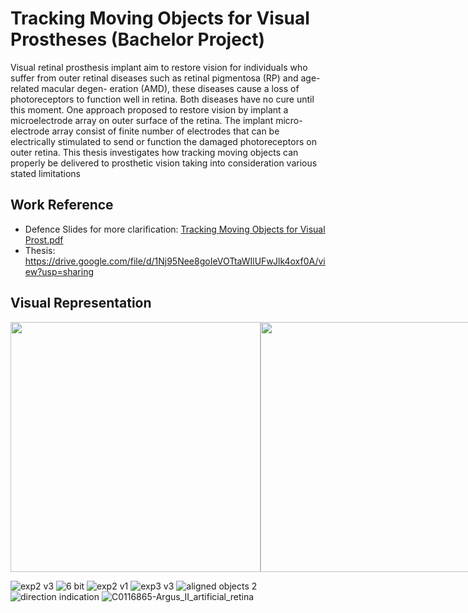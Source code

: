 # Tracking Moving Objects for Visual Prostheses (Bachelor Project)

Visual retinal prosthesis implant aim to restore vision for individuals who suffer from outer retinal diseases such as retinal pigmentosa (RP) and age-related macular degen- eration (AMD), these diseases cause a loss of photoreceptors to function well in retina. Both diseases have no cure until this moment. One approach proposed to restore vision by implant a microelectrode array on outer surface of the retina. The implant micro- electrode array consist of finite number of electrodes that can be electrically stimulated to send or function the damaged photoreceptors on outer retina. This thesis investigates how tracking moving objects can properly be delivered to prosthetic vision taking into consideration various stated limitations

## Work Reference 
- Defence Slides for more clarification: [Tracking Moving Objects for Visual Prost.pdf](https://github.com/ahmedfarouk2000/Tracking-Moving-Objects-for-Visual-Porsthesis/files/10866359/Tracking.Moving.Objects.for.Visual.Prost.pdf)
- Thesis: https://drive.google.com/file/d/1Nj95Nee8goIeVOTtaWIlUFwJlk4oxf0A/view?usp=sharing
 



## Visual Representation


<div style="display:flex;">
<img src="https://user-images.githubusercontent.com/93868173/222297668-66eaa966-983a-46fb-bb36-8d9c5dc5020d.png" data-canonical-src="https://user-images.githubusercontent.com/93868173/196001758-ac86be01-75b6-4606-b620-963113c6f9a4.jpg" width="400" height="400"/>
<img src="https://user-images.githubusercontent.com/93868173/222297668-66eaa966-983a-46fb-bb36-8d9c5dc5020d.png" data-canonical-src="https://user-images.githubusercontent.com/93868173/196001758-ac86be01-75b6-4606-b620-963113c6f9a4.jpg" width="400" height="400"/>

</div> 



![exp2 v3](https://user-images.githubusercontent.com/93868173/222297668-66eaa966-983a-46fb-bb36-8d9c5dc5020d.png)
![6 bit](https://user-images.githubusercontent.com/93868173/222297778-dcb56ebc-b21a-4a61-ad0a-3b91368f777d.png)
![exp2 v1](https://user-images.githubusercontent.com/93868173/222300033-634c4cc0-3432-4155-9c05-c776ba8d2683.png)
![exp3 v3](https://user-images.githubusercontent.com/93868173/222300067-0fdd3ecc-14b6-4f8f-8055-bba06c9a1fb6.png)
![aligned objects 2](https://user-images.githubusercontent.com/93868173/222300150-f68f9213-b8d9-4a94-9d14-a34c1e833bfb.png)
![direction indication](https://user-images.githubusercontent.com/93868173/222300310-a60b8fb4-24e4-4161-a4b4-b08f87ee8967.png)
![C0116865-Argus_II_artificial_retina](https://user-images.githubusercontent.com/93868173/222300856-db7bc086-658a-4a9f-a7e8-f328cbe77892.jpg)
